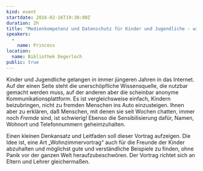 ```yaml
---
kind: event
startdate: 2016-02-16T19:30:00Z
duration: 2h
title: "Medienkompetenz und Datenschutz für Kinder und Jugendliche - wie ein Wohnzimmervortrag zu dem Thema aussehen könnte"
speakers:
  -
    name: Princess
location:
  name: Bibliothek Degerloch
public: true
---
```

Kinder und Jugendliche gelangen in immer jüngeren Jahren in das
Internet. Auf der einen Seite steht die unerschöpfliche Wissensquelle,
die nutzbar gemacht werden muss, auf der anderen aber die scheinbar
anonyme Kommunikationsplattform.
Es ist vergleichsweise einfach, Kindern beizubringen, nicht zu fremden
Menschen ins Auto einzusteigen. Ihnen aber zu erklären, daß Menschen,
mit denen sie seit Wochen chatten, immer noch *Fremde* sind, ist
schwierig! Ebenso die Sensibilisierung dafür, Namen, Wohnort und
Telefonnummern geheimzuhalten.

Einen kleinen Denkansatz und Leitfaden soll dieser Vortrag aufzeigen.
Die Idee ist, eine Art „Wohnzimmervortrag“ auch für die Freunde der
Kinder abzuhalten und möglichst gute und verständliche Beispiele zu
finden, ohne Panik vor der ganzen Welt heraufzubeschwören.
Der Vortrag richtet sich an Eltern und Lehrer gleichermaßen.

